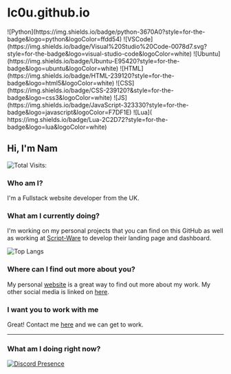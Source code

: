# Ic0u.github.io
<p>
![Python](https://img.shields.io/badge/python-3670A0?style=for-the-badge&logo=python&logoColor=ffdd54)
![VSCode](https://img.shields.io/badge/Visual%20Studio%20Code-0078d7.svg?style=for-the-badge&logo=visual-studio-code&logoColor=white)
![Ubuntu](https://img.shields.io/badge/Ubuntu-E95420?style=for-the-badge&logo=ubuntu&logoColor=white)
![HTML](https://img.shields.io/badge/HTML-239120?style=for-the-badge&logo=html5&logoColor=white)
![CSS](https://img.shields.io/badge/CSS-239120?&style=for-the-badge&logo=css3&logoColor=white)
![JS](https://img.shields.io/badge/JavaScript-323330?style=for-the-badge&logo=javascript&logoColor=F7DF1E)
![Lua](	https://img.shields.io/badge/Lua-2C2D72?style=for-the-badge&logo=lua&logoColor=white)
</p>


## Hi, I'm Nam
![Total Visits:](https://visitor-badge.glitch.me/badge?page_id=jack-bailey.jack-bailey)

### Who am I?
I'm a Fullstack website developer from the UK.

### What am I currently doing?

I'm working on my personal projects that you can find on this GitHub as well as working at [Script-Ware](https://script-ware.com) to develop their landing page and dashboard.



![Top Langs](https://github-readme-stats.vercel.app/api/top-langs/?username=jack-bailey&hide=TeX&layout=compact&theme=react)

### Where can I find out more about you?

My personal [website](https://jackbailey.uk) is a great way to find out more about my work.
My other social media is linked on [here](https://jck.cx).

### I want you to work with me

Great! Contact me [here](https://jck.cx/c) and we can get to work.



-----

### What am I doing right now? 

[![Discord Presence](https://lanyard.cnrad.dev/api/792374666286989354?borderRadius=5px&idleMessage=Friend%20me%20on%20discord%20to%20chat!&bg=a)](https://discord.com/users/154608413412818944)
